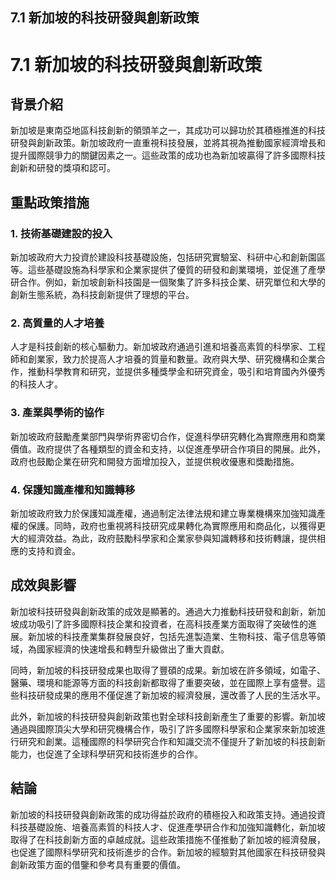 ## 7.1 新加坡的科技研發與創新政策

# 7.1 新加坡的科技研發與創新政策

## 背景介紹
新加坡是東南亞地區科技創新的領頭羊之一，其成功可以歸功於其積極推進的科技研發與創新政策。新加坡政府一直重視科技發展，並將其視為推動國家經濟增長和提升國際競爭力的關鍵因素之一。這些政策的成功也為新加坡贏得了許多國際科技創新和研發的獎項和認可。

## 重點政策措施

### 1. 技術基礎建設的投入
新加坡政府大力投資於建設科技基礎設施，包括研究實驗室、科研中心和創新園區等。這些基礎設施為科學家和企業家提供了優質的研發和創業環境，並促進了產學研合作。例如，新加坡創新科技園是一個聚集了許多科技企業、研究單位和大學的創新生態系統，為科技創新提供了理想的平台。

### 2. 高質量的人才培養
人才是科技創新的核心驅動力。新加坡政府通過引進和培養高素質的科學家、工程師和創業家，致力於提高人才培養的質量和數量。政府與大學、研究機構和企業合作，推動科學教育和研究，並提供多種獎學金和研究資金，吸引和培育國內外優秀的科技人才。

### 3. 產業與學術的協作
新加坡政府鼓勵產業部門與學術界密切合作，促進科學研究轉化為實際應用和商業價值。政府提供了各種類型的資金和支持，以促進產學研合作項目的開展。此外，政府也鼓勵企業在研究和開發方面增加投入，並提供稅收優惠和獎勵措施。

### 4. 保護知識產權和知識轉移
新加坡政府致力於保護知識產權，通過制定法律法規和建立專業機構來加強知識產權的保護。同時，政府也重視將科技研究成果轉化為實際應用和商品化，以獲得更大的經濟效益。為此，政府鼓勵科學家和企業家參與知識轉移和技術轉讓，提供相應的支持和資金。

## 成效與影響

新加坡科技研發與創新政策的成效是顯著的。通過大力推動科技研發和創新，新加坡成功吸引了許多國際科技企業和投資者，在高科技產業方面取得了突破性的進展。新加坡的科技產業集群發展良好，包括先進製造業、生物科技、電子信息等領域，為國家經濟的快速增長和轉型升級做出了重大貢獻。

同時，新加坡的科技研發成果也取得了豐碩的成果。新加坡在許多領域，如電子、醫藥、環境和能源等方面的科技創新都取得了重要突破，並在國際上享有盛譽。這些科技研發成果的應用不僅促進了新加坡的經濟發展，還改善了人民的生活水平。

此外，新加坡的科技研發與創新政策也對全球科技創新產生了重要的影響。新加坡通過與國際頂尖大學和研究機構合作，吸引了許多國際科學家和企業家來新加坡進行研究和創業。這種國際的科學研究合作和知識交流不僅提升了新加坡的科技創新能力，也促進了全球科學研究和技術進步的合作。

## 結論

新加坡的科技研發與創新政策的成功得益於政府的積極投入和政策支持。通過投資科技基礎設施、培養高素質的科技人才、促進產學研合作和加強知識轉化，新加坡取得了在科技創新方面的卓越成就。這些政策措施不僅推動了新加坡的經濟發展，也促進了國際科學研究和技術進步的合作。新加坡的經驗對其他國家在科技研發與創新政策方面的借鑒和參考具有重要的價值。